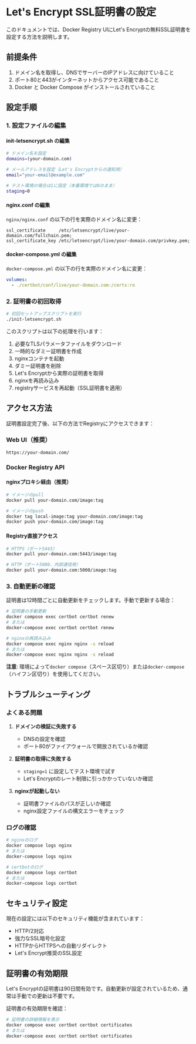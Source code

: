 # Let's Encrypt SSL証明書の設定

このドキュメントでは、Docker Registry UIにLet's Encryptの無料SSL証明書を設定する方法を説明します。

## 前提条件

1. ドメイン名を取得し、DNSでサーバーのIPアドレスに向けていること
2. ポート80と443がインターネットからアクセス可能であること
3. Docker と Docker Compose がインストールされていること

## 設定手順

### 1. 設定ファイルの編集

#### init-letsencrypt.sh の編集

```bash
# ドメイン名を設定
domains=(your-domain.com)

# メールアドレスを設定（Let's Encryptからの通知用）
email="your-email@example.com"

# テスト環境の場合は1に設定（本番環境では0のまま）
staging=0
```

#### nginx.conf の編集

`nginx/nginx.conf` の以下の行を実際のドメイン名に変更：

```nginx
ssl_certificate     /etc/letsencrypt/live/your-domain.com/fullchain.pem;
ssl_certificate_key /etc/letsencrypt/live/your-domain.com/privkey.pem;
```

#### docker-compose.yml の編集

`docker-compose.yml` の以下の行を実際のドメイン名に変更：

```yaml
volumes:
  - ./certbot/conf/live/your-domain.com:/certs:ro
```

### 2. 証明書の初回取得

```bash
# 初回セットアップスクリプトを実行
./init-letsencrypt.sh
```

このスクリプトは以下の処理を行います：

1. 必要なTLSパラメータファイルをダウンロード
2. 一時的なダミー証明書を作成
3. nginxコンテナを起動
4. ダミー証明書を削除
5. Let's Encryptから実際の証明書を取得
6. nginxを再読み込み
7. registryサービスを再起動（SSL証明書を適用）

## アクセス方法

証明書設定完了後、以下の方法でRegistryにアクセスできます：

### Web UI（推奨）
```
https://your-domain.com/
```

### Docker Registry API

#### nginxプロキシ経由（推奨）
```bash
# イメージのpull
docker pull your-domain.com/image:tag

# イメージのpush
docker tag local-image:tag your-domain.com/image:tag
docker push your-domain.com/image:tag
```

#### Registry直接アクセス
```bash
# HTTPS（ポート5443）
docker pull your-domain.com:5443/image:tag

# HTTP（ポート5000、内部通信用）
docker pull your-domain.com:5000/image:tag
```

### 3. 自動更新の確認

証明書は12時間ごとに自動更新をチェックします。手動で更新する場合：

```bash
# 証明書の手動更新
docker compose exec certbot certbot renew
# または
docker-compose exec certbot certbot renew

# nginxの再読み込み
docker compose exec nginx nginx -s reload
# または
docker-compose exec nginx nginx -s reload
```

**注意**: 環境によって`docker compose`（スペース区切り）または`docker-compose`（ハイフン区切り）を使用してください。

## トラブルシューティング

### よくある問題

1. **ドメインの検証に失敗する**
   - DNSの設定を確認
   - ポート80がファイアウォールで開放されているか確認

2. **証明書の取得に失敗する**
   - `staging=1` に設定してテスト環境で試す
   - Let's Encryptのレート制限に引っかかっていないか確認

3. **nginxが起動しない**
   - 証明書ファイルのパスが正しいか確認
   - nginx設定ファイルの構文エラーをチェック

### ログの確認

```bash
# nginxのログ
docker compose logs nginx
# または
docker-compose logs nginx

# certbotのログ
docker compose logs certbot
# または
docker-compose logs certbot
```

## セキュリティ設定

現在の設定には以下のセキュリティ機能が含まれています：

- HTTP/2対応
- 強力なSSL暗号化設定
- HTTPからHTTPSへの自動リダイレクト
- Let's Encrypt推奨のSSL設定

## 証明書の有効期限

Let's Encryptの証明書は90日間有効です。自動更新が設定されているため、通常は手動での更新は不要です。

証明書の有効期限を確認：

```bash
# 証明書の詳細情報を表示
docker compose exec certbot certbot certificates
# または
docker-compose exec certbot certbot certificates
```